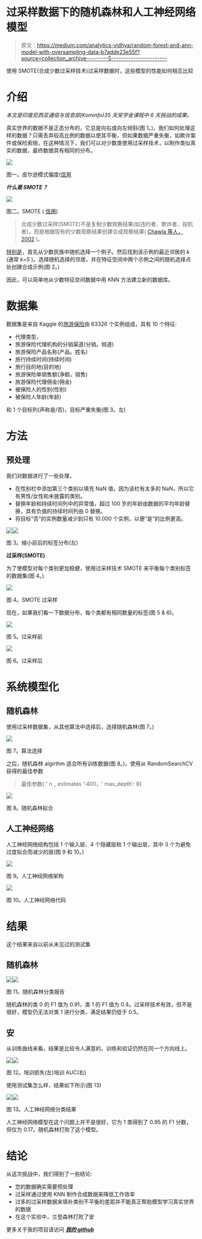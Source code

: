 # 过采样数据下的随机森林和人工神经网络模型

> 原文：<https://medium.com/analytics-vidhya/random-forest-and-ann-model-with-oversampling-data-b7adde23e55f?source=collection_archive---------5----------------------->

使用 SMOTE(合成少数过采样技术)过采样数据时，这些模型的性能如何相互比较

# 介绍

*本文是印度尼西亚通信与信息部(Kominfo)35 天奖学金课程中 6 天挑战的成果。*

真实世界的数据不是正态分布的，它总是向右或向左倾斜(图 1。)，我们如何处理这样的数据？只需丢弃较高比例的数据以使其平衡，但如果数据严重失衡，如欺诈案件或保险索赔，在这种情况下，我们可以对少数类使用过采样技术，以制作类似真实的数据，最终数据具有相同的分布。

![](img/6695a01e58756465a3733b32e67523a3.png)

图一。皮尔逊模式偏度([信用](https://www.statisticshowto.com/pearson-mode-skewness/)

***什么是 SMOTE？***

![](img/9947919b0c7d2092d34cdad02c207ea5.png)

图二。SMOTE ( [信用](https://imbalanced-learn.readthedocs.io/en/stable/over_sampling.html#cbhk2002))

> 合成少数过采样(SMOTE)不是复制少数观察结果(如违约者、欺诈者、投机者)，而是根据现有的少数观察结果创建合成观察结果( [Chawla 等人，2002](https://arxiv.org/abs/1106.1813) )。

[特别是](https://machinelearningmastery.com/smote-oversampling-for-imbalanced-classification/#:~:text=This%20is%20a%20type%20of,for%20oversampling%20imbalanced%20classification%20datasets.)，首先从少数民族中随机选择一个例子。然后找到该示例的最近邻居的 *k* (通常 *k=5* )。选择随机选择的邻居，并在特征空间中两个示例之间的随机选择点处创建合成示例(图 2。)

因此，可以简单地从少数特征空间数据中用 KNN 方法建立新的数据库。

# 数据集

数据集是来自 Kaggle 的[旅游保险](https://www.kaggle.com/mhdzahier/travel-insurance)由 63326 个实例组成，具有 10 个特征:

*   代理类型，
*   旅游保险代理机构的分销渠道(分销。频道)
*   旅游保险产品名称(产品。姓名)
*   旅行持续时间(持续时间)
*   旅行目的地(目的地)
*   旅游保险单销售额(净额。销售)
*   旅游保险代理佣金(佣金)
*   被保险人的性别(性别)
*   被保险人年龄(年龄)

和 1 个目标列(声称是/否)，目标严重失衡(图 3。左)

# 方法

## 预处理

我们对数据进行了一些处理，

*   在性别栏中添加第三个类别以填充 NaN 值，因为该栏有太多的 NaN，所以它有男性/女性和未披露的类别。
*   替换年龄和持续时间列中的异常值，超过 100 岁的年龄由数据的平均年龄替换，具有负值的持续时间列由 0 替换。
*   将目标“否”的实例数量减少到只有 10.000 个实例，以便“是”的比例更高。

![](img/388003604a02d62e607d111648aa0c49.png)![](img/5dbac85d07a0b5801cbe5b58244c8047.png)

图 3。缩小前后的标签分布(左)

**过采样(SMOTE)**

为了使模型对每个类别更加稳健，使用过采样技术 SMOTE 来平衡每个类别标签的数据集(图 4。).

![](img/4ca8a2bf922e177f371208e2a621510b.png)

图 4。SMOTE 过采样

现在，如果我们看一下数据分布，每个类都有相同数量的标签(图 5 & 6)。

![](img/03d55533f89ba4b9da447c30e5bc586b.png)

图 5。过采样前

![](img/6e533b1f5bd51c6a2476e835f3e8db5f.png)

图 6。过采样后

# 系统模型化

## 随机森林

使用过采样数据集，从其他算法中选择后，选择随机森林(图 7。)

![](img/28c41c3295b40c176d9c419fe7940ac8.png)

图 7。算法选择

之后，随机森林 algirthm 适合所有训练数据(图 8。)，使用从 RandomSearchCV 获得的最佳参数

> 最佳参数{ ' n _ estimates ':400，' max_depth': 8}

![](img/5b7124aa6a8b41f104234cb0d2cf57fc.png)

图 8。随机森林拟合

## 人工神经网络

人工神经网络结构包括 1 个输入层、4 个隐藏层和 1 个输出层，其中 3 个为避免过度拟合而减少的层(图 9 和 10。)

![](img/8b0354063da88a61a28711b7749fc26b.png)

图 9。人工神经网络架构

![](img/8faceb49f949cd27d58483dd64565e6f.png)

图 10。人工神经网络代码

# 结果

这个结果来自以前从未见过的测试集

## 随机森林

![](img/2ce722c103cab01f20c5cdaf470cc2b3.png)![](img/a6ab4b81ac608860ec59f48153344067.png)

图 11。随机森林分类报告

随机森林的类 0 的 F1 值为 0.91，类 1 的 F1 值为 0.4。过采样技术有效，但不是很好，模型仍无法对类 1 进行分类，满足结果仍低于 0.5。

## 安

从训练曲线来看，结果是比较令人满意的，训练和验证仍然在同一个方向线上。

![](img/7056dea4023cfd46ea89e1bec50b2058.png)![](img/365fe48374a9857c5d8e6c66fb84f2e6.png)

图 12。培训损失(左)培训 AUC(右)

使用测试集怎么样，结果如下所示(图 13)

![](img/61f3233ca2744f62e78665e28d86865e.png)![](img/3738f3afd6e25c280d5099dd58e8c4e9.png)

图 13。人工神经网络分类结果

人工神经网络模型在这个问题上并不是很好，它为 1 类得到了 0.95 的 F1 分数，但仅为 0.17。随机森林打败了这个模型。

# 结论

从这次挑战中，我们得到了一些结论:

*   您的数据确实需要预处理
*   过采样通过使用 KNN 制作合成数据来降低工作效率
*   过多的过采样数据来填补类别不平衡的差距并不能真正帮助模型学习真实世界的数据
*   在这个实验中，兰登森林打败了安

更多关于我的项目请访问 [***我的 github***](https://github.com/said-rasidin)